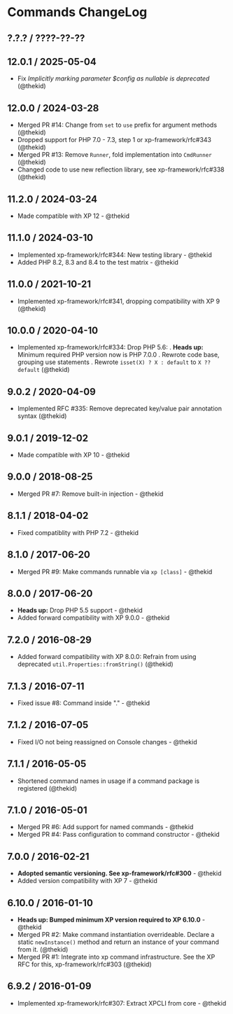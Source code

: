 Commands ChangeLog
==================

## ?.?.? / ????-??-??

## 12.0.1 / 2025-05-04

* Fix *Implicitly marking parameter $config as nullable is deprecated*
  (@thekid)

## 12.0.0 / 2024-03-28

* Merged PR #14: Change from `set` to `use` prefix for argument methods
  (@thekid)
* Dropped support for PHP 7.0 - 7.3, step 1 or xp-framework/rfc#343
  (@thekid)
* Merged PR #13: Remove `Runner`, fold implementation into `CmdRunner`
  (@thekid)
* Changed code to use new reflection library, see xp-framework/rfc#338
  (@thekid)

## 11.2.0 / 2024-03-24

* Made compatible with XP 12 - @thekid

## 11.1.0 / 2024-03-10

* Implemented xp-framework/rfc#344: New testing library - @thekid
* Added PHP 8.2, 8.3 and 8.4 to the test matrix - @thekid

## 11.0.0 / 2021-10-21

* Implemented xp-framework/rfc#341, dropping compatibility with XP 9
  (@thekid)

## 10.0.0 / 2020-04-10

* Implemented xp-framework/rfc#334: Drop PHP 5.6:
  . **Heads up:** Minimum required PHP version now is PHP 7.0.0
  . Rewrote code base, grouping use statements
  . Rewrote `isset(X) ? X : default` to `X ?? default`
  (@thekid)

## 9.0.2 / 2020-04-09

* Implemented RFC #335: Remove deprecated key/value pair annotation syntax
  (@thekid)

## 9.0.1 / 2019-12-02

* Made compatible with XP 10 - @thekid

## 9.0.0 / 2018-08-25

* Merged PR #7: Remove built-in injection - @thekid

## 8.1.1 / 2018-04-02

* Fixed compatiblity with PHP 7.2 - @thekid

## 8.1.0 / 2017-06-20

* Merged PR #9: Make commands runnable via `xp [class]` - @thekid

## 8.0.0 / 2017-06-20

* **Heads up:** Drop PHP 5.5 support - @thekid
* Added forward compatibility with XP 9.0.0 - @thekid

## 7.2.0 / 2016-08-29

* Added forward compatibility with XP 8.0.0: Refrain from using deprecated
  `util.Properties::fromString()`
  (@thekid)

## 7.1.3 / 2016-07-11

* Fixed issue #8: Command inside "." - @thekid

## 7.1.2 / 2016-07-05

* Fixed I/O not being reassigned on Console changes - @thekid

## 7.1.1 / 2016-05-05

* Shortened command names in usage if a command package is registered
  (@thekid)

## 7.1.0 / 2016-05-01

* Merged PR #6: Add support for named commands - @thekid
* Merged PR #4: Pass configuration to command constructor - @thekid

## 7.0.0 / 2016-02-21

* **Adopted semantic versioning. See xp-framework/rfc#300** - @thekid 
* Added version compatibility with XP 7 - @thekid

## 6.10.0 / 2016-01-10

* **Heads up: Bumped minimum XP version required to XP 6.10.0** - @thekid
* Merged PR #2: Make command instantiation overrideable. Declare a static
  `newInstance()` method and return an instance of your command from it.
  (@thekid)
* Merged PR #1: Integrate into xp command infrastructure. See the XP
  RFC for this, xp-framework/rfc#303
  (@thekid)

## 6.9.2 / 2016-01-09

* Implemented xp-framework/rfc#307: Extract XPCLI from core - @thekid